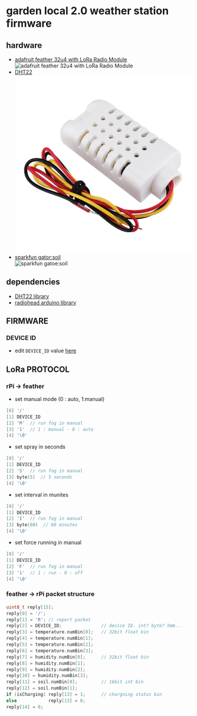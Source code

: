 # garden local 2.0 weather station firmware
## hardware
- [adafruit feather 32u4 with LoRa Radio Module](https://learn.adafruit.com/adafruit-feather-32u4-radio-with-lora-radio-module/overview)<br/>
![adafruit feather 32u4 with LoRa Radio Module](https://cdn-learn.adafruit.com/assets/assets/000/031/665/medium800/feather_3078_iso_ORIG.jpg?1460519340)
- [DHT22](https://www.techshenzhen.com/goods/goods_view.php?goodsNo=1000004069)<br/>
![DHT22](./assets/DHT22.jpg)
- [sparkfun gator:soil](https://www.sparkfun.com/products/15272)<br/>
![sparkfun gatoe:soil](https://cdn.sparkfun.com//assets/parts/1/3/7/4/5/15272-SparkFun_gator-soil_-_micro-bit_Accessory_Board-01c.jpg)

## dependencies
- [DHT22 library](https://github.com/adafruit/DHT-sensor-library)
- [radiohead arduino library](https://www.airspayce.com/mikem/arduino/RadioHead/index.html)

## FIRMWARE
### DEVICE ID
- edit `DEVICE_ID` value [here](https://github.com/gardenlocal/feather-weatherReportLoRa/blob/bd03f9be059233e7553800a424d56836bf4526c5/featherFirmware/featherFirmware.ino#L11)

## LoRa PROTOCOL

### rPi -> feather
- set manual mode (0 : auto, 1:manual)
``` C++
[0] '/'
[1] DEVICE_ID
[2] 'M'  // run fog in manual
[3] '1'  // 1 : manual - 0 : auto
[4] '\0'
```

- set spray in seconds
```C++
[0] '/'
[1] DEVICE_ID
[2] 'S'  // run fog in manual
[3] byte(5)  // 5 seconds
[4] '\0'
```

- set interval in munites
 ```C++
[0] '/'
[1] DEVICE_ID
[2] 'I'  // run fog in manual
[3] byte(60)  // 60 minutes
[4] '\0'
```

- set force running in manual
``` C++
[0] '/'
[1] DEVICE_ID
[2] 'F'  // run fog in manual
[3] '1'  // 1 : run - 0 : off
[4] '\0'
```

### feather -> rPi packet structure

``` c++
uint8_t reply[15];
reply[0] = '/';
reply[1] = 'R'; // report packet
reply[2] = DEVICE_ID;               // device ID. int? byte? hmm...
reply[3] = temperature.numBin[0];   // 32bit float bin
reply[4] = temperature.numBin[1];
reply[5] = temperature.numBin[2];
reply[6] = temperature.numBin[3];
reply[7] = humidity.numBin[0];      // 32bit float bin
reply[8] = humidity.numBin[1];
reply[9] = humidity.numBin[2];
reply[10] = humidity.numBin[3];
reply[11] = soil.numBin[0];         // 16bit int bin
reply[12] = soil.numBin[1];
if (isCharging) reply[13] = 1;      // chargning status bin
else            reply[13] = 0;
reply[14] = 0;
```